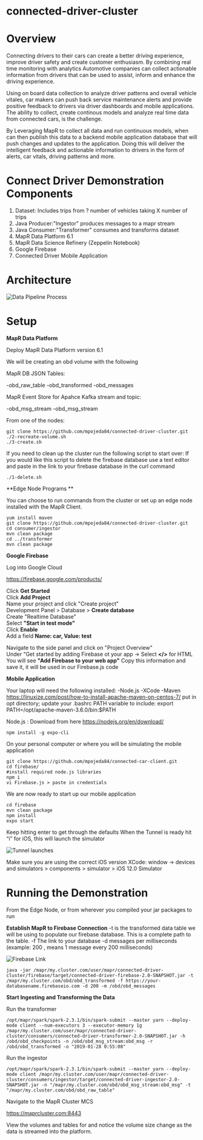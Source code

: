# connected-driver-cluster

# Overview

Connecting drivers to their cars can create a better driving experience, improve driver safety and create customer enthusiasm. By combining real time monitoring with analytics Automotive companies can collect actionable information from drivers that can be used to assist, inform and enhance the driving experience.

Using on board data collection to analyze driver patterns and overall vehicle vitales, car makers can push back service maintenance alerts and provide positive feedback to drivers via driver dashboards and mobile applications. The ability to collect, create continous models and analyze real time data from connected cars, is the challenge. 

By Leveraging MapR to collect all data and run continuous models, when can then publish this data to a backend mobile application database that will push changes and updates to the application. Doing this will deliver the intelligent feedback and actionable information to drivers in the form of alerts, car vitals, driving patterns and more. 

# Connect Driver Demonstration Components

1) Dataset: Includes trips from ? number of vehicles taking X number of trips 
2) Java Producer:"Ingestor" produces messages to a mapr stream   
3) Java Consumer:"Transformer" consumes and transforms dataset 
4) MapR Data Platform 6.1 
5) MapR Data Science Refinery (Zeppelin Notebook) 
6) Google Firebase
7) Connected Driver Mobile Application 



# Architecture 
![Data Pipeline Process](https://github.com/auddye/connected-driver-cluster/blob/working/images/ConnectedDriverArchitecture.png)

# Setup

**MapR Data Platform** 

Deploy MapR Data Platform version 6.1 

We will be creating an obd volume with the following 

MapR DB JSON Tables:  

-obd_raw_table
-obd_transformed
-obd_messages

MapR Event Store for Apahce Kafka stream and topic: 

-obd_msg_stream
-obd_msg_stream

From one of the nodes: 
```
git clone https://github.com/mpojeda84/connected-driver-cluster.git
./2-recreate-volume.sh
./3-create.sh
```

If you need to clean up the cluster run the following script to start over: 
If you would like this script to delete the firebase database use a text editor and paste in the link to your firebase database in the curl command
```
./1-delete.sh
```



**Edge Node Programs **

You can choose to run commands from the cluster or set up an edge node installed with the MapR Client. 

```
yum install maven
git clone https://github.com/mpojeda84/connected-driver-cluster.git
cd consumer/ingestor
mvn clean package
cd ../transformer
mvn clean package
```

**Google Firebase**

Log into Google Cloud 

https://firebase.google.com/products/

Click **Get Started**  
Click **Add Project**  
Name your project and click "Create project"  
Development Panel > Database > **Create database**     
Create "Realtime Database"   
Select **"Start in test mode"**  
Click **Enable**  
Add a field **Name: car, Value: test**  

Navigate to the side panel and click on  "Project Overview"   
Under "Get started by adding Firebase ot your app -> Select **</>** for HTML
You will see **"Add Firebase to your web app"**
Copy this information and save it, it will be used in our Firebase.js code 


**Mobile Application** 

Your laptop will need the following installed: 
-Node.js
-XCode
-Maven
https://linuxize.com/post/how-to-install-apache-maven-on-centos-7/
put in opt directory; update your .bashrc PATH variable to include:
export PATH=/opt/apache-maven-3.6.0/bin:$PATH


Node.js : Download from here https://nodejs.org/en/download/
```
npm install -g expo-cli
```


On your personal computer or where you will be simulating the mobile application 
```
git clone https://github.com/mpojeda84/connected-car-client.git
cd firebase/
#install required node.js libraries
npm i
vi Firebase.js > paste in credentials 
```

We are now ready to start up our mobile application 
```
cd firebase 
mvn clean package  
npm install
expo start 
```

Keep hitting enter to get through the defaults 
When the Tunnel is ready hit “i” for iOS, this will launch the simulator 

![Tunnel launches](https://github.com/auddye/connected-driver-cluster/blob/working/images/tunnel.png)

Make sure you are using the correct iOS version 
XCode: window -> devices and simulators > components > simulator > iOS 12.0 Simulator 


# Running the Demonstration 

From the Edge Node, or from wherever you compiled your jar packages to run

**Establish MapR to Firebase Connection**
-t is the transformed data table we will be using to populate our firebase database. This is a complete path to the table. 
-f The link to your database 
-d messages per milliseconds (example: 200 , means 1 message every 200 milliseconds) 

![Firebase Link](https://github.com/auddye/connected-driver-cluster/blob/working/images/Firebaselink.png)


```
java -jar /mapr/my.cluster.com/user/mapr/connected-driver-cluster/firebase/target/connected-driver-firebase-2.0-SNAPSHOT.jar -t /mapr/my.cluster.com/obd/obd_transformed -f https://your-databasename.firebaseio.com -d 200 -m /obd/obd_messages

```


**Start Ingesting and Transforming the Data**

Run the transformer
```
/opt/mapr/spark/spark-2.3.1/bin/spark-submit --master yarn --deploy-mode client --num-executors 3 --executor-memory 1g  /mapr/my.cluster.com/user/mapr/connected-driver-cluster/consumers/connected-driver-transformer-2.0-SNAPSHOT.jar -h /obd/obd_checkpoints -n /obd/obd_msg_stream:obd_msg -r /obd/obd_transformed -o "2019-01-28 0:55:08"
```


Run the ingestor
```
/opt/mapr/spark/spark-2.3.1/bin/spark-submit --master yarn --deploy-mode client /mapr/my.cluster.com/user/mapr/connected-driver-cluster/consumers/ingestor/target/connected-driver-ingestor-2.0-SNAPSHOT.jar -n "/mapr/my.cluster.com/obd/obd_msg_stream:obd_msg" -t "/mapr/my.cluster.com/obd/obd_raw_table"
```



Navigate to the MapR Cluster MCS 

https://maprcluster.com:8443 

View the volumes and tables for and notice the volume size change as the data is streamed into the platform. 



